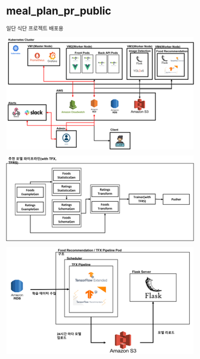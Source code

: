 # meal_plan_pr_public
 일단 식단 프로젝트 배포용

![stsatic](./img/그림1.png) 

![stsatic](./img/그림2.png) 

![stsatic](./img/그림5.png) 